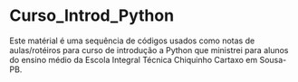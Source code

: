 # Curso_Introd_Python
 Este matérial é uma sequência de códigos usados como notas de aulas/rotéiros para curso de introdução a Python que ministrei para alunos do ensino médio da Escola Integral Técnica Chiquinho Cartaxo em Sousa-PB.
